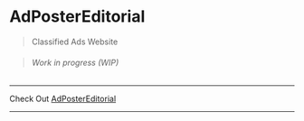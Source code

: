 # AdPosterEditorial
> Classified Ads Website

>###### Work in progress (WIP)
___
Check Out [AdPosterEditorial]
___

[AdPosterEditorial]: adpostereditorial.azurewebsites.net
